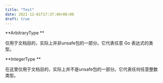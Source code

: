```yaml
---
title: "Test"
date: 2021-12-01T17:37:48+08:00
draft: true
---
```


**ArbitraryType **

仅用于文档目的，实际上并非unsafe包的一部分。它代表任意 Go 表达式的类型。

**IntegerType **

在这里仅用于文档目的，实际上并不是unsafe包的一部分。它代表任何任意整数类型。

